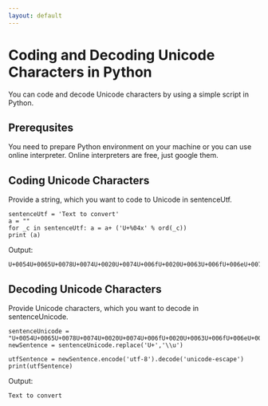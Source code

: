 ```yaml
---
layout: default
---
```


# Coding and Decoding Unicode Characters in Python
You can code and decode Unicode characters by using a simple script in Python.

## Prerequsites
You need to prepare Python environment on your machine or you can use online interpreter. Online interpreters are free, just google them.

## Coding Unicode Characters
Provide a string, which you want to code to Unicode in sentenceUtf.
```
sentenceUtf = 'Text to convert' 
a = ""
for _c in sentenceUtf: a = a+ ('U+%04x' % ord(_c))
print (a)
```
Output:
```
U+0054U+0065U+0078U+0074U+0020U+0074U+006fU+0020U+0063U+006fU+006eU+0076U+0065U+0072U+0074
```

## Decoding Unicode Characters
Provide Unicode characters, which you want to decode in sentenceUnicode.

```
sentenceUnicode = "U+0054U+0065U+0078U+0074U+0020U+0074U+006fU+0020U+0063U+006fU+006eU+0076U+0065U+0072U+0074"
newSentence = sentenceUnicode.replace('U+','\\u')

utfSentence = newSentence.encode('utf-8').decode('unicode-escape')
print(utfSentence)
```
Output:
```
Text to convert 

```
